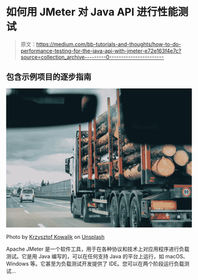 # 如何用 JMeter 对 Java API 进行性能测试

> 原文：<https://medium.com/bb-tutorials-and-thoughts/how-to-do-performance-testing-for-the-java-api-with-jmeter-e72e163f4e7c?source=collection_archive---------0----------------------->

## 包含示例项目的逐步指南

![](img/2bfa526beb50d3e69c5dc1e1078857e2.png)

Photo by [Krzysztof Kowalik](https://unsplash.com/@kowalikus?utm_source=medium&utm_medium=referral) on [Unsplash](https://unsplash.com/?utm_source=medium&utm_medium=referral)

Apache JMeter 是一个软件工具，用于在各种协议和技术上对应用程序进行负载测试。它是用 Java 编写的，可以在任何支持 Java 的平台上运行，如 macOS、Windows 等。它甚至为负载测试开发提供了 IDE。您可以在两个阶段运行负载测试…